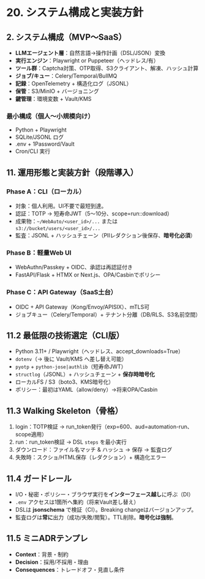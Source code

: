 # 20. システム構成と実装方針

## 2. システム構成（MVP〜SaaS）
- **LLMエージェント層**：自然言語→操作計画（DSL/JSON）変換
- **実行エンジン**：Playwright or Puppeteer（ヘッドレス/有）
- **ツール群**：Captcha対策、OTP取得、S3クライアント、解凍、ハッシュ計算
- **ジョブ/キュー**：Celery/Temporal/BullMQ
- **記録**：OpenTelemetry + 構造化ログ（JSONL）
- **保管**：S3/MinIO + バージョニング
- **鍵管理**：環境変数 + Vault/KMS

### 最小構成（個人〜小規模向け）
- Python + Playwright
- SQLite/JSONL ログ
- .env + 1Password/Vault
- Cron/CLI 実行

## 11. 運用形態と実装方針（段階導入）
### Phase A：CLI（ローカル）
- 対象：個人利用。UI不要で最短到達。
- 認証：TOTP → 短寿命JWT（5〜10分、scope=run:<site>:download）
- 成果物：`~/WebAuto/<user_id>/...` または `s3://bucket/users/<user_id>/...`
- 監査：JSONL + ハッシュチェーン（PIIレダクション後保存、**暗号化必須**）

### Phase B：軽量Web UI
- WebAuthn/Passkey + OIDC、承認は再認証付き
- FastAPI/Flask + HTMX or Next.js、OPA/Casbinでポリシー

### Phase C：API Gateway（SaaS土台）
- OIDC + API Gateway（Kong/Envoy/APISIX）、mTLS可
- ジョブキュー（Celery/Temporal）+ テナント分離（DB/RLS、S3名前空間）

## 11.2 最低限の技術選定（CLI版）
- Python 3.11+ / Playwright（ヘッドレス、accept_downloads=True）
- `dotenv`（→ 後に Vault/KMS へ差し替え可能）
- `pyotp` + `python-jose|authlib`（短寿命JWT）
- `structlog`（JSONL）+ ハッシュチェーン + **保存時暗号化**
- ローカルFS / S3（boto3、KMS暗号化）
- ポリシー：最初はYAML（allow/deny）→将来OPA/Casbin

## 11.3 Walking Skeleton（骨格）
1. login：TOTP検証 → run_token発行（exp=600、aud=automation-run、scope適用）
2. run：run_token検証 → DSL `steps` を最小実行
3. ダウンロード：ファイル名マッチ & ハッシュ → 保存 → 監査ログ
4. 失敗時：スクショ/HTML保存（レダクション）+ 構造化エラー

## 11.4 ガードレール
- I/O・秘密・ポリシー・ブラウザ実行を**インターフェース越し**に呼ぶ（DI）
- `.env` アクセスは1箇所へ集約（将来Vault差し替え）
- DSLは **jsonschema** で検証（CI）。Breaking changeはバージョンアップ。
- 監査ログは**常に**出力（成功/失敗/閲覧）。TTL削除。**暗号化は強制**。

## 11.5 ミニADRテンプレ
- **Context**：背景・制約
- **Decision**：採用/不採用・理由
- **Consequences**：トレードオフ・見直し条件
